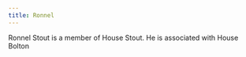 ```yaml
---
title: Ronnel
---
```


Ronnel Stout is a member of House Stout. He is associated with House Bolton


